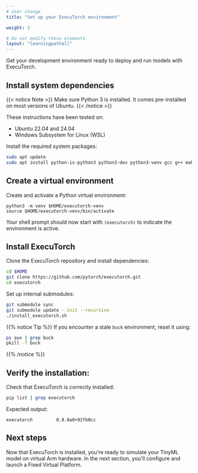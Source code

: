 ```yaml
---
# User change
title: "Set up your ExecuTorch environment"

weight: 3

# Do not modify these elements
layout: "learningpathall"
---
```


Get your development environment ready to deploy and run models with ExecuTorch.

## Install system dependencies

{{< notice Note >}}
Make sure Python 3 is installed. It comes pre-installed on most versions of Ubuntu.
{{< /notice >}}

These instructions have been tested on:

- Ubuntu 22.04 and 24.04
- Windows Subsystem for Linux (WSL)

Install the required system packages:

```bash
sudo apt update
sudo apt install python-is-python3 python3-dev python3-venv gcc g++ make -y
```

## Create a virtual environment

Create and activate a Python virtual environment:

```console
python3 -m venv $HOME/executorch-venv
source $HOME/executorch-venv/bin/activate
```
Your shell prompt should now start with `(executorch)` to indicate the environment is active.

## Install ExecuTorch

Clone the ExecuTorch repository and install dependencies:

``` bash
cd $HOME
git clone https://github.com/pytorch/executorch.git
cd executorch
```

Set up internal submodules:

```bash
git submodule sync
git submodule update --init --recursive
./install_executorch.sh
```

{{% notice Tip %}}
If you encounter a stale `buck` environment, reset it using:

```bash
ps aux | grep buck
pkill -f buck
```
{{% /notice %}}

## Verify the installation:

Check that ExecuTorch is correctly installed:

```bash
pip list | grep executorch
```
Expected output:

```output
executorch         0.8.0a0+92fb0cc
```

## Next steps

Now that ExecuTorch is installed, you're ready to simulate your TinyML model on virtual Arm hardware. In the next section, you'll configure and launch a Fixed Virtual Platform.
